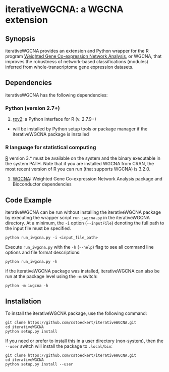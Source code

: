 # iterativeWGCNA: a WGCNA extension

## Synopsis

iterativeWGCNA provides an extension and Python wrapper for the R program [Weighted Gene Co-expression Network Analysis](https://github.com/cran/WGCNA), or WGCNA, that improves the robustness of network-based classifications (modules) inferred from whole-transcriptome gene expression datasets.

## Dependencies

iterativeWGCNA has the following dependencies:

### Python (version 2.7+)

1. [rpy2](https://pypi.python.org/pypi/rpy2): a Python interface for R (v. 2.7.9+)
  * will be installed by Python setup tools or package manager if the iterativeWGCNA package is installed

### R language for statistical computing

[R](https://cran.r-project.org/) version 3.* must be available on the system and the binary executable in the system PATH. Note that if you are installed WGCNA from CRAN, the most recent version of R you can run (that supports WGCNA) is 3.2.0.

1. [WGCNA](https://labs.genetics.ucla.edu/horvath/CoexpressionNetwork/Rpackages/WGCNA/#cranInstall): Weighted Gene Co-expression Network Analysis package and Bioconductor dependencies

## Code Example

iterativeWGCNA can be run without installing the iterativeWGCNA package by executing the wrapper script `run_iwgcna.py` in the iterativeWGCNA directory. At a minimum, the `-i` option (`--inputFile`) denoting the full path to the input file must be specified.

```
python run_iwgcna.py -i <input_file_path> 
```

Execute `run_iwgcna.py` with the `-h` (`--help`) flag to see all command line options and file format descriptions:

```
python run_iwgcna.py -h
```

if the iterativeWGCNA package was installed, iterativeWGCNA can also be run at the package level using the `-m` switch:

```
python -m iwgcna -h
```

## Installation

To install the iterativeWGCNA package, use the following command:

```
git clone https://github.com/cstoeckert/iterativeWGCNA.git
cd iterativeWGCNA
python setup.py install
```

If you need or prefer to install this in a user directory (non-system), then the `--user` switch will install the package to `.local/bin`:

```
git clone https://github.com/cstoeckert/iterativeWGCNA.git
cd iterativeWGCNA
python setup.py install --user
```
